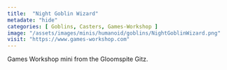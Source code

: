 ```yaml
---
title:  "Night Goblin Wizard"
metadate: "hide"
categories: [ Goblins, Casters, Games-Workshop ]
image: "/assets/images/minis/humanoid/goblins/NightGoblinWizard.png"
visit: "https://www.games-workshop.com"
---
```

Games Workshop mini from the Gloomspite Gitz.